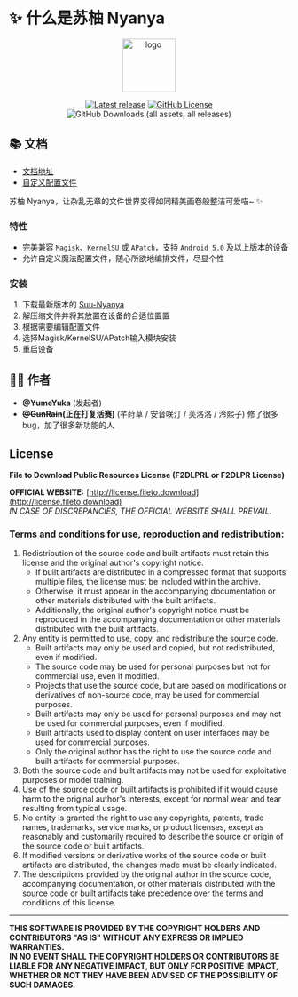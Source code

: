 # ✨ 什么是苏柚 Nyanya

<div align="center">
    <img src="https://suu.ad.200ok.work/刻晴.png" style="width: 96px;" alt="logo">      
    
[![Latest release](https://img.shields.io/github/v/release/TimeBreeze/Tritium?label=Release&logo=github)](https://github.com/TimeBreeze/Tritium/releases/latest) [![GitHub License](https://img.shields.io/github/license/TimeBreeze/Tritium?logo=gnu)](/LICENSE)  ![GitHub Downloads (all assets, all releases)](https://img.shields.io/github/downloads/YumeYuka/Suu-Nyanya/total)

</div>

## 📚 文档
- [文档地址](https://suu.ad.200ok.work)
- [自定义配置文件](https://suu.ad.200ok.work/config/)

苏柚 Nyanya，让杂乱无章的文件世界变得如同精美画卷般整洁可爱喵~ ✨

### 特性
- 完美兼容 `Magisk`、`KernelSU` 或 `APatch`，支持 `Android 5.0` 及以上版本的设备
- 允许自定义魔法配置文件，随心所欲地编排文件，尽显个性

### 安装
1. 下载最新版本的 [Suu-Nyanya](https://github.com/YumeYuka/Suu-Nyanya/releases/latest)  
2. 解压缩文件并将其放置在设备的合适位置置  
3. 根据需要编辑配置文件   
4. 选择Magisk/KernelSU/APatch输入模块安装
5. 重启设备


## 👩‍💻 作者
- **@YumeYuka** (发起者)
- **~~@GunRain~~(正在打复活赛)** (芊莳草 / 安音咲汀 / 芙洛洛 / 泠熙子)  修了很多 bug，加了很多新功能的人  


## License

**File to Download Public Resources License (F2DLPRL or F2DLPR License)**  

**OFFICIAL WEBSITE:** [http://license.fileto.download](http://license.fileto.download)  
*IN CASE OF DISCREPANCIES, THE OFFICIAL WEBSITE SHALL PREVAIL.*

### Terms and conditions for use, reproduction and redistribution:
1. Redistribution of the source code and built artifacts must retain this license and the original author's copyright notice.  
   - If built artifacts are distributed in a compressed format that supports multiple files, the license must be included within the archive.  
   - Otherwise, it must appear in the accompanying documentation or other materials distributed with the built artifacts.  
   - Additionally, the original author's copyright notice must be reproduced in the accompanying documentation or other materials distributed with the built artifacts.
2. Any entity is permitted to use, copy, and redistribute the source code.  
   - Built artifacts may only be used and copied, but not redistributed, even if modified.  
   - The source code may be used for personal purposes but not for commercial use, even if modified.  
   - Projects that use the source code, but are based on modifications or derivatives of non-source code, may be used for commercial purposes.  
   - Built artifacts may only be used for personal purposes and may not be used for commercial purposes, even if modified.  
   - Built artifacts used to display content on user interfaces may be used for commercial purposes.  
   - Only the original author has the right to use the source code and built artifacts for commercial purposes.
3. Both the source code and built artifacts may not be used for exploitative purposes or model training.
4. Use of the source code or built artifacts is prohibited if it would cause harm to the original author's interests, except for normal wear and tear resulting from typical usage.
5. No entity is granted the right to use any copyrights, patents, trade names, trademarks, service marks, or product licenses, except as reasonably and customarily required to describe the source or origin of the source code or built artifacts.
6. If modified versions or derivative works of the source code or built artifacts are distributed, the changes made must be clearly indicated.
7. The descriptions provided by the original author in the source code, accompanying documentation, or other materials distributed with the source code or built artifacts take precedence over the terms and conditions of this license.

---

**THIS SOFTWARE IS PROVIDED BY THE COPYRIGHT HOLDERS AND CONTRIBUTORS "AS IS" WITHOUT ANY EXPRESS OR IMPLIED WARRANTIES.**  
**IN NO EVENT SHALL THE COPYRIGHT HOLDERS OR CONTRIBUTORS BE LIABLE FOR ANY NEGATIVE IMPACT, BUT ONLY FOR POSITIVE IMPACT, WHETHER OR NOT THEY HAVE BEEN ADVISED OF THE POSSIBILITY OF SUCH DAMAGES.**